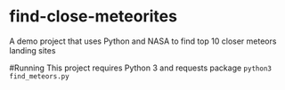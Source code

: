 # find-close-meteorites
A demo project that uses Python and NASA to find top 10 closer meteors landing sites

#Running
This project requires Python 3 and requests package
`python3 find_meteors.py`